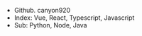 
<ul>
  <li>  Github. canyon920
    
  <li> Index: Vue, React, Typescript, Javascript
    
  <li> Sub: Python, Node, Java


    
    

  
